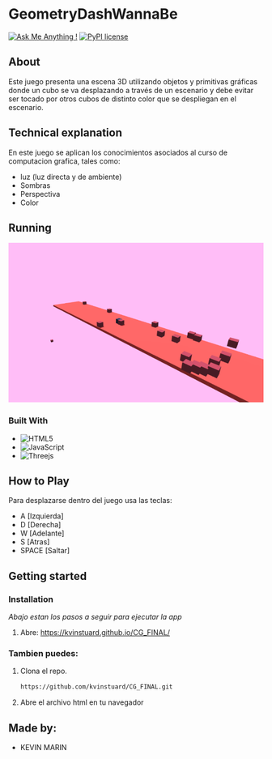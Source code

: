 # GeometryDashWannaBe
[![Ask Me Anything !](https://img.shields.io/badge/Ask%20me-anything-1abc9c.svg)](https://github.com/eiscdev2023/DS2-Restaurant-Backend) [![PyPI license](https://img.shields.io/pypi/l/ansicolortags.svg)](https://pypi.python.org/pypi/ansicolortags/) 


## About
Este juego presenta una escena 3D utilizando objetos y primitivas gráficas donde un cubo se va desplazando 
a través de un escenario y debe evitar ser tocado por otros cubos de distinto color que se despliegan en el escenario.

## Technical explanation
En este juego se aplican los conocimientos asociados al curso de computacion grafica, tales como:
- luz (luz directa y de ambiente)
- Sombras
- Perspectiva
- Color
## Running
![](images/ejecucion.PNG)

### Built With
- ![HTML5](https://img.shields.io/badge/html5-%23E34F26.svg?style=for-the-badge&logo=html5&logoColor=white)
- ![JavaScript](https://img.shields.io/badge/javascript-%23323330.svg?style=for-the-badge&logo=javascript&logoColor=%23F7DF1E)
- ![Threejs](https://img.shields.io/badge/threejs-black?style=for-the-badge&logo=three.js&logoColor=white)

## How to Play
Para desplazarse dentro del juego usa las teclas:
- A [Izquierda]
- D [Derecha]
- W [Adelante]
- S [Atras]
- SPACE [Saltar]
  
## Getting started
### Installation

_Abajo estan los pasos a seguir para ejecutar la app_

1. Abre:
   https://kvinstuard.github.io/CG_FINAL/

### Tambien puedes:

1. Clona el repo.
   ```sh
   https://github.com/kvinstuard/CG_FINAL.git
   ```
2. Abre el archivo html en tu navegador
   
## Made by:

- KEVIN MARIN  

